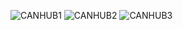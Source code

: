![CANHUB1](https://user-images.githubusercontent.com/12287109/165132733-c6718171-04f4-43fc-8280-71a3eef39d86.jpeg)
![CANHUB2](https://user-images.githubusercontent.com/12287109/165132744-d1832c6c-9822-4e51-884b-3bd463cbc0e7.jpeg)
![CANHUB3](https://user-images.githubusercontent.com/12287109/165132757-479e1b5a-f897-47f1-b896-e8524d0fbe57.jpeg)
